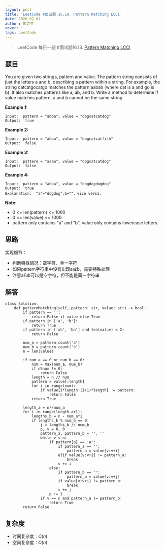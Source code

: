 ```yaml
---
layout: post
title: 'LeetCode #面试题 16.18. Pattern Matching LCCI'
date: 2020-02-01
author: 郑之杰
cover: ''
tags: LeetCode
---
```


> LeetCode 每日一题 #面试题16.18. [Pattern Matching LCCI](https://leetcode-cn.com/problems/pattern-matching-lcci/)

## 题目
You are given two strings, pattern and value. The pattern string consists of just the letters a and b, describing a pattern within a string. For example, the string catcatgocatgo matches the pattern aabab (where cat is a and go is b). It also matches patterns like a, ab, and b. Write a method to determine if value matches pattern. a and b cannot be the same string.

**Example 1:**

```
Input:  pattern = "abba", value = "dogcatcatdog"
Output:  true
```

**Example 2:**

```
Input:  pattern = "abba", value = "dogcatcatfish"
Output:  false
```

**Example 3:**

```
Input:  pattern = "aaaa", value = "dogcatcatdog"
Output:  false
```

**Example 4:**

```
Input:  pattern = "abba", value = "dogdogdogdog"
Output:  true
Explanation:  "a"="dogdog",b=""，vice versa.
```

**Note:**
- 0 <= len(pattern) <= 1000
- 0 <= len(value) <= 1000
- pattern only contains "a" and "b", value only contains lowercase letters.


## 思路
实现细节：
- 判断特殊情况：空字符、单一字符
- 如果pattern字符串中没有出现a或b，需要特殊处理
- 注意a和b可以是空字符，但不能是同一字符串

## 解答
```
class Solution:
    def patternMatching(self, pattern: str, value: str) -> bool:
        if pattern == '':
            return False if value else True
        if pattern in ['a', 'b']:
            return True
        if pattern in ['ab', 'ba'] and len(value) < 2:
            return False

        num_a = pattern.count('a')
        num_b = pattern.count('b')
        n = len(value)

        if num_a == 0 or num_b == 0:
            num = max(num_a, num_b)
            if n%num != 0:
                return False
            length = n // num
            pattern = value[:length]
            for i in range(num):
                if value[i*length:(i+1)*length] != pattern:
                    return False
            return True
        
        length_a = n//num_a
        for i in range(length_a+1):
            lengths_b = n - num_a*i
            if lengths_b % num_b == 0:
                j = lengths_b // num_b
                p, v = 0, 0
                pattern_a, pattern_b = '', ''
                while v < n:
                    if pattern[p] == 'a':
                        if pattern_a == '':
                            pattern_a = value[v:v+i]
                        elif value[v:v+i] != pattern_a:
                            break
                        v += i
                    else:
                        if pattern_b == '':
                            pattern_b = value[v:v+j]
                        if value[v:v+j] != pattern_b:
                            break
                        v += j
                    p += 1
                if v == n and pattern_a != pattern_b:
                    return True
        return False
```

## 复杂度
- 时间复杂度：$O(n)$
- 空间复杂度：$O(n)$